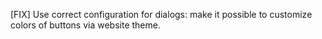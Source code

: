 [FIX] Use correct configuration for dialogs: make it possible to customize
colors of buttons via website theme.
